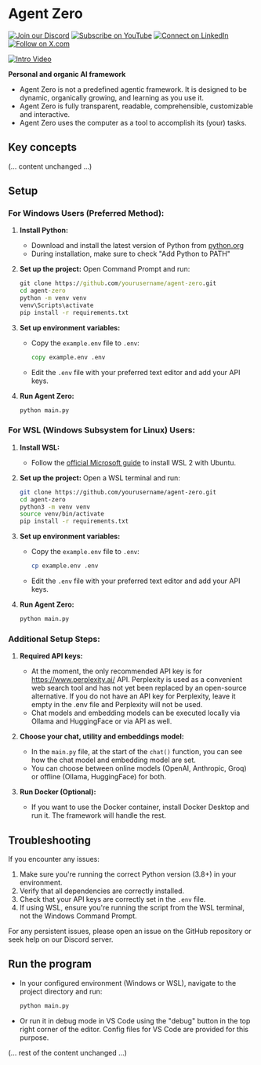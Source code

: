 # Agent Zero

[![Join our Discord](https://img.shields.io/badge/Discord-Join%20our%20server-5865F2?style=for-the-badge&logo=discord&logoColor=white)](https://discord.gg/B8KZKNsPpj) [![Subscribe on YouTube](https://img.shields.io/badge/YouTube-Subscribe-red?style=for-the-badge&logo=youtube&logoColor=white)](https://www.youtube.com/@AgentZeroFW) [![Connect on LinkedIn](https://img.shields.io/badge/LinkedIn-Connect-blue?style=for-the-badge&logo=linkedin&logoColor=white)](https://www.linkedin.com/in/jan-tomasek/) [![Follow on X.com](https://img.shields.io/badge/X.com-Follow-1DA1F2?style=for-the-badge&logo=x&logoColor=white)](https://x.com/JanTomasekDev)

[![Intro Video](/docs/intro_vid.jpg)](https://www.youtube.com/watch?v=C9n8zFpaV3I)

**Personal and organic AI framework**
- Agent Zero is not a predefined agentic framework. It is designed to be dynamic, organically growing, and learning as you use it.
- Agent Zero is fully transparent, readable, comprehensible, customizable and interactive.
- Agent Zero uses the computer as a tool to accomplish its (your) tasks.

## Key concepts
(... content unchanged ...)

## Setup

### For Windows Users (Preferred Method):

1. **Install Python:**
   - Download and install the latest version of Python from [python.org](https://www.python.org/downloads/)
   - During installation, make sure to check "Add Python to PATH"

2. **Set up the project:**
   Open Command Prompt and run:
   ```cmd
   git clone https://github.com/yourusername/agent-zero.git
   cd agent-zero
   python -m venv venv
   venv\Scripts\activate
   pip install -r requirements.txt
   ```

3. **Set up environment variables:**
   - Copy the `example.env` file to `.env`:
     ```cmd
     copy example.env .env
     ```
   - Edit the `.env` file with your preferred text editor and add your API keys.

4. **Run Agent Zero:**
   ```cmd
   python main.py
   ```

### For WSL (Windows Subsystem for Linux) Users:

1. **Install WSL:**
   - Follow the [official Microsoft guide](https://docs.microsoft.com/en-us/windows/wsl/install) to install WSL 2 with Ubuntu.

2. **Set up the project:**
   Open a WSL terminal and run:
   ```bash
   git clone https://github.com/yourusername/agent-zero.git
   cd agent-zero
   python3 -m venv venv
   source venv/bin/activate
   pip install -r requirements.txt
   ```

3. **Set up environment variables:**
   - Copy the `example.env` file to `.env`:
     ```bash
     cp example.env .env
     ```
   - Edit the `.env` file with your preferred text editor and add your API keys.

4. **Run Agent Zero:**
   ```bash
   python main.py
   ```

### Additional Setup Steps:

1. **Required API keys:**
   - At the moment, the only recommended API key is for https://www.perplexity.ai/ API. Perplexity is used as a convenient web search tool and has not yet been replaced by an open-source alternative. If you do not have an API key for Perplexity, leave it empty in the .env file and Perplexity will not be used.
   - Chat models and embedding models can be executed locally via Ollama and HuggingFace or via API as well.

2. **Choose your chat, utility and embeddings model:**
   - In the `main.py` file, at the start of the `chat()` function, you can see how the chat model and embedding model are set.
   - You can choose between online models (OpenAI, Anthropic, Groq) or offline (Ollama, HuggingFace) for both.

3. **Run Docker (Optional):**
   - If you want to use the Docker container, install Docker Desktop and run it. The framework will handle the rest.

## Troubleshooting

If you encounter any issues:
1. Make sure you're running the correct Python version (3.8+) in your environment.
2. Verify that all dependencies are correctly installed.
3. Check that your API keys are correctly set in the `.env` file.
4. If using WSL, ensure you're running the script from the WSL terminal, not the Windows Command Prompt.

For any persistent issues, please open an issue on the GitHub repository or seek help on our Discord server.

## Run the program
- In your configured environment (Windows or WSL), navigate to the project directory and run:
  ```bash
  python main.py
  ```
- Or run it in debug mode in VS Code using the "debug" button in the top right corner of the editor. Config files for VS Code are provided for this purpose.

(... rest of the content unchanged ...)
